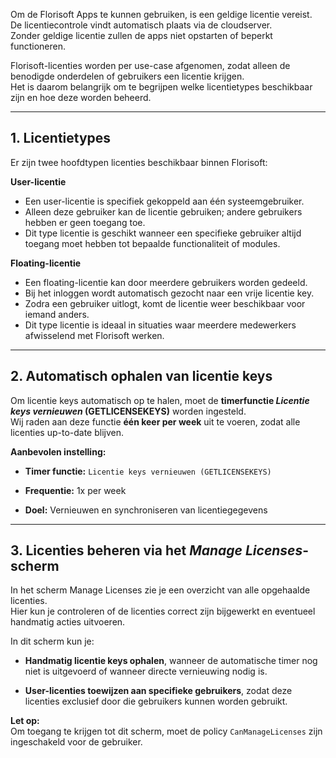 Om de Florisoft Apps te kunnen gebruiken, is een geldige licentie vereist.  
De licentiecontrole vindt automatisch plaats via de cloudserver.  
Zonder geldige licentie zullen de apps niet opstarten of beperkt functioneren.

Florisoft-licenties worden per use-case afgenomen, zodat alleen de benodigde onderdelen of gebruikers een licentie krijgen.  
Het is daarom belangrijk om te begrijpen welke licentietypes beschikbaar zijn en hoe deze worden beheerd.

---
## 1. Licentietypes

Er zijn twee hoofdtypen licenties beschikbaar binnen Florisoft:

 **User-licentie**
- Een user-licentie is specifiek gekoppeld aan één systeemgebruiker.
- Alleen deze gebruiker kan de licentie gebruiken; andere gebruikers hebben er geen toegang toe.
- Dit type licentie is geschikt wanneer een specifieke gebruiker altijd toegang moet hebben tot bepaalde functionaliteit of modules.

**Floating-licentie**
- Een floating-licentie kan door meerdere gebruikers worden gedeeld.
- Bij het inloggen wordt automatisch gezocht naar een vrije licentie key.
- Zodra een gebruiker uitlogt, komt de licentie weer beschikbaar voor iemand anders.
- Dit type licentie is ideaal in situaties waar meerdere medewerkers afwisselend met Florisoft werken.

---
## 2. Automatisch ophalen van licentie keys

Om licentie keys automatisch op te halen, moet de **timerfunctie _Licentie keys vernieuwen_ (GETLICENSEKEYS)** worden ingesteld.  
Wij raden aan deze functie **één keer per week** uit te voeren, zodat alle licenties up-to-date blijven.

**Aanbevolen instelling:**

- **Timer functie:** `Licentie keys vernieuwen (GETLICENSEKEYS)`
    
- **Frequentie:** 1x per week
    
- **Doel:** Vernieuwen en synchroniseren van licentiegegevens
    

---

## 3. Licenties beheren via het _Manage Licenses_-scherm

In het scherm Manage Licenses zie je een overzicht van alle opgehaalde licenties.  
Hier kun je controleren of de licenties correct zijn bijgewerkt en eventueel handmatig acties uitvoeren.

In dit scherm kun je:

- **Handmatig licentie keys ophalen**, wanneer de automatische timer nog niet is uitgevoerd of wanneer directe vernieuwing nodig is.
    
- **User-licenties toewijzen aan specifieke gebruikers**, zodat deze licenties exclusief door die gebruikers kunnen worden gebruikt.
    

**Let op:**  
Om toegang te krijgen tot dit scherm, moet de policy `CanManageLicenses` zijn ingeschakeld voor de gebruiker.
